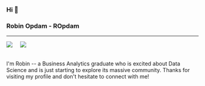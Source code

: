 ### Hi :wave:
### Robin Opdam - ROpdam
---
<a href=https://www.linkedin.com/in/robinopdam/><img src="https://img.shields.io/badge/linkedin-%230077B5.svg?&style=for-the-badge&logo=linkedin&logoColor=white" /></a> &nbsp; &nbsp;
<a href="https://ropdam.github.io/"><img src="https://img.shields.io/badge/Github.io-%23808080.svg?&style=for-the-badge&logo=html5&logoColor=white"/></a><br/><br/>

I'm Robin -- a Business Analytics graduate who is excited about Data Science and is just starting to explore its massive community. Thanks for visiting my profile and don't hesitate to connect with me!
